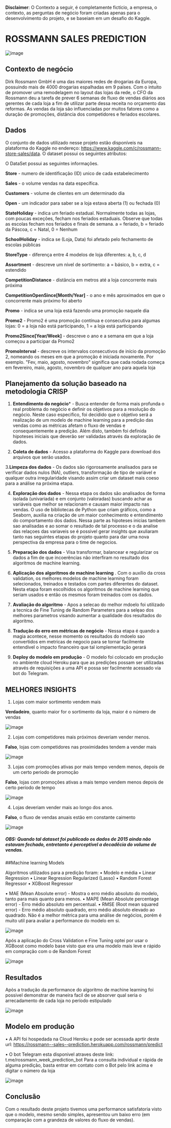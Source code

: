 **Disclaimer**: O Contexto a seguir, é completamente fictício, a empresa, o contexto, as perguntas de negócio foram criadas apenas para o desenvolvimento do projeto, e se baseiam em um desafio do Kaggle.

# ROSSMANN SALES PREDICTION 

![image](https://user-images.githubusercontent.com/104724574/168178979-0d9d19c1-e824-4364-a10c-835811b47f15.png)


## Contexto de negócio
Dirk Rossmann GmbH é uma das maiores redes de drogarias da Europa, possuindo mais de 4000 drogarias espalhadas em 9 países. Com o intuito de promover uma remodelagem no layout das lojas da rede, o CFO da Rossmann deu a tarefa de prever 6 semanas de fluxo de vendas diários aos gerentes de cada loja a fim de utilizar parte dessa receita no orçamento das reformas. As vendas da loja são influenciadas por muitos fatores como a duração de promoções, distância dos competidores e feriados escolares.

## Dados
O conjunto de dados utilizado nesse projeto estão disponíveis na plataforma do Kaggle no endereço: https://www.kaggle.com/c/rossmann-store-sales/data. O dataset possui os seguintes atributos:

O DataSet possui as seguintes informações.


**Store** - numero de identificação (ID) unico de cada estabelecimento

**Sales** - o volume vendas na data específica.

**Customers** - volume de clientes em um determinado dia

**Open** - um indicador para saber se a loja estava aberta (1) ou fechada (0)

**StateHoliday** - indica um feriado estadual. Normalmente todas as lojas, com poucas exceções, fecham nos feriados estaduais. Observe que todas as escolas fecham nos feriados e finais de semana. a = feriado, b = feriado da Páscoa, c = Natal, 0 = Nenhum

**SchoolHoliday** - indica se (Loja, Data) foi afetado pelo fechamento de escolas públicas

**StoreType** - diferença entre 4 modelos de loja diferentes: a, b, c, d

**Assortment** - descreve um nível de sortimento: a = básico, b = extra, c = estendido

**CompetitionDistance** - distância em metros até a loja concorrente mais próxima

**CompetitionOpenSince[Month/Year]** - o ano e mês aproximados em que o concorrente mais próximo foi aberto

**Promo** - indica se uma loja está fazendo uma promoção naquele dia

**Promo2** - Promo2 é uma promoção contínua e consecutiva para algumas lojas: 0 = a loja não está participando, 1 = a loja está participando

**Promo2Since[Year/Week]** - descreve o ano e a semana em que a loja começou a participar da Promo2

**PromoInterval** - descreve os intervalos consecutivos de início da promoção 2, nomeando os meses em que a promoção é iniciada novamente. Por exemplo. "Fev, maio, agosto, novembro" significa que cada rodada começa em fevereiro, maio, agosto, novembro de qualquer ano para aquela loja

## Planejamento da solução baseado na metodologia CRISP

1. **Entendimento do negócio*** - Busca entender de forma mais profunda o real problema do negócio e definir os objetivos para a resolução do negócio. Neste caso especifico, foi decidido que o objetivo será a realização de um modelo de machine learning para a predição das vendas como as métricas afetam o fluxo de vendas e consequentemente a predição. Além disto, também foi definida hipoteses iniciais que deverão ser validadas através da exploração de dados.

2. **Coleta de dados** - Acesso a plataforma do Kaggle para download dos arquivos que serão usados.

3.**Limpeza dos dados** - Os dados são rigorosamente analisados para se verificar dados nulos (NA), outliers, transformação de tipo de variável e qualquer outra irregularidade visando assim criar um dataset mais coeso para a análise na próxima etapa.

4. **Exploração dos dados** - Nessa etapa os dados são analisados de forma isolada (univariada) e em conjunto (valoradas) buscando achar as variáveis que melhor se relacionam e causam maior impacto nas vendas. O uso de bibliotecas de Python que criam gráficos, como a Seaborn, auxilia na criação de um maior conhecimento e entendimento do comportamento dos dados. Nessa parte as hipoteses inicias tambem sao analisadas e ao somar o resultado de tal processo e o da analise das relaçoes das variaveis se é possivel gerar insights que axuliaram tanto nas seguintes etapas do projeto quanto para dar uma nova perspectiva da empresa para o time de negocios.  

5. **Preparação dos dados** - Visa transformar, balancear e regularizar os dados a fim de que incoerências não interfiram no resultado dos algoritmos de machine learning. 

6. **Aplicação dos algoritmos de machine learning** . Com o auxílio da cross validation, os melhores modelos de machine learning foram selecionados, treinados e testados com partes diferentes do dataset. Nesta etapa foram escolhidos os algoritmos de machine learning que seriam usados e então os mesmos foram treinados com os dados. 

7. **Avaliação do algoritmo** - Apos a selecao do melhor mdoelo foi utilizado a tecnica de Fine Tuning de Random Parameters para a selȩao dos melhores parametros visando aumentar a qualidade dos resultados do algoritmo.

8. **Tradução do erro em métricas de negócio** - Nessa etapa é quando a magia acontece, nesse momento os resultados do mdoelo sao convertidos em metricas de negocio para se tornar facilmente entendivel o impacto financeiro que tal iomplementação gerará

9. **Deploy do modelo em produção** - O modelo foi colocado em produção no ambiente cloud Heroku para que as predições possam ser utilizadas através de requisições a uma API e possa ser facilmente acessado via bot do Telegram.

## MELHORES INSIGHTS

1. Lojas com maior sortimento vendem mais

**Verdadeiro**, quanto maior for o sortimento da loja, maior é o número de vendas

![image](https://user-images.githubusercontent.com/104724574/168179775-28fde4ef-69d0-4f4b-b0de-a380bb518c9a.png)


2. Lojas com competidores mais próximos deveriam vender menos.

**Falso**, lojas com competidores nas proximidades tendem a vender mais

![image](https://user-images.githubusercontent.com/104724574/168181284-511ea1b6-b639-40ef-bcd2-a48766689190.png)

3. Lojas com promoções ativas por mais tempo vendem menos, depois de um certo periodo de promoção

**Falso**, lojas com promoções ativas a mais tempo vendem menos depois de certo período de tempo

![image](https://user-images.githubusercontent.com/104724574/168181165-766b0c05-d498-43ea-b788-bffb91011ef5.png)


4. Lojas deveriam vender mais ao longo dos anos.

**Falso**, o fluxo de vendas anuais estão em constante caimento

![image](https://user-images.githubusercontent.com/104724574/168180602-1b8ab372-a741-4650-81ef-8e8e16c91bc5.png)


##### OBS: Quando tal dataset foi publicado os dados de 2015 ainda não estavam fechado, entretanto é perceptivel a decaděcia do volume de vendas.

##Machine learning Models

Algoritmos utilizados para a predição foram:
 • Modelo e média 
 • Linear Regression
 • Linear Regression Regularized (Lasso)
 • Random Forest Regressor
 • XGBoost Regressor
 
 • MAE (Mean Absolute error) - Mostra o erro médio absoluto do modelo, tanto para mais quanto para menos.
 • MAPE (Mean Absolute percentage error) - Erro médio absoluto em percentual.
 • RMSE (Root mean squared error) - Erro médio absoluto quadrado, erro médio absoluto elevado ao quadrado. Não é a melhor métrica para uma análise de negócios, porém é muito util para avaliar a performance do modelo em si.
 
 ![image](https://user-images.githubusercontent.com/104724574/168181789-b3dfbf25-09e5-4846-8a4e-16e067a44a37.png)
 
 Após a aplicação do Cross Validation e Fine Tuning optei por usar o XGBoost como modelo base visto que era uma modelo mais leve e rápido em compração com o de Random Forest 

![image](https://user-images.githubusercontent.com/104724574/168182276-b8d2d989-bb04-4f74-9af6-23d765d9d8d6.png)

## Resultados
Apòs a tradução da performance do algoritmo de machine learning foi possivel demonstrar de maneira facil de se absorver qual seria o arrecadamento de cada loja no período estipulado

![image](https://user-images.githubusercontent.com/104724574/168182378-403c5159-bd52-4b5a-8f4b-6697f1ffd8e4.png)

## Modelo em produção
 
  •  A API foi hospedada na Cloud Heroku e pode ser acessada aprtir deste url: https://rossmann--sales--prediction.herokuapp.com/rossmann/predict
  
  • O bot Telegram esta disponivel atraves deste link: t.me/rossmann_week_prediction_bot
    Para a consulta individual e rápida de alguma predição, basta entrar em contato com o Bot pelo link acima e digitar o número da loja
    
 ![image](https://user-images.githubusercontent.com/104724574/168182928-58c7abf1-8f3e-4bb9-8699-b134f8604187.png)

 
 ## Conclusão
 
 Com o resultado deste projeto tivemos uma performance satisfatoria visto que o modelo, mesmo sendo simples, apresentou um baixo erro (em comparação com a grandeza de valores do fluxo de vendas).
 
 
 

